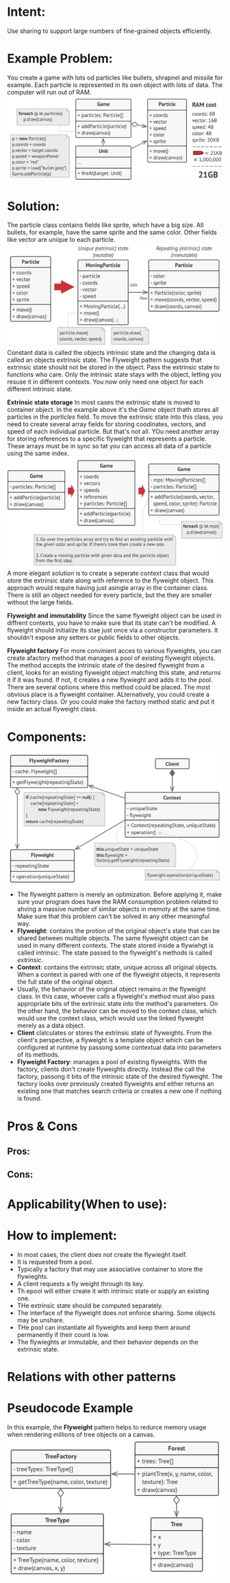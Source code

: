 # Intent:
Use sharing to support large numbers of fine-grained objects efficiently.


# Example Problem:
You create a game with lots od particles like bullets, shrapnel and missile for example. Each 
particle is represented in its own object with lots of data. The computer will run out of RAM.
![image info](./problem-en.png)

# Solution:
The particle class contains fields like sprite, which have a big size. All bullets, for example, 
have the same sprite and the same color. Other fields like vector are unique to each particle.
![image info](./solution1-en.png)
Constant data is called the objects intrinsic state and the changing data is called an objects
extrinsic state.
The Flyweight pattern suggests that extrinsic state should not be stored in the object. Pass the 
extrinsic state to functions who care. Only the intrinsic state stays with the object, letting you 
resuse it in different contexts. You now only need one object for each different intrinsic state.

**Extrinsic state storage**
In most cases the extrinsic state is moved to container object. In the example above it's the *Game* 
object thath stores all particles in the *particles* field. To move the extrinsic state into this 
class, you need to create several array fields for storing coodinates, vectors, and speed of each 
individual particle. But that's not all. YOu need another array for storing references to a specific
flyweight that represents a particle. These arrays must be in sync so tat you can access all data
of a particle using the same index.
![image info](./solution2-en.png)
A more elegant solution is to create a seperate context class that would store the extrinsic state 
along with reference to the flyweight object. This approach would require having just asingle array 
in the container class. There is still an object needed for every particle, but the they are smaller
without the large fields.

**Flyweight and immutability**
Since the same flyweight object can be used in diffrent contexts, you have to make sure that its 
state can't be modified. A flyweight should initialize its stae just once via a constructor 
parameters. It shouldn't expose any setters or public fields to other objects.

**Flyweight factory**
For more convinient acces to various flyweights, you can create afactory method that manages a pool 
of existing flyweight objects. The method accepts the intrinsic state of the desired flyweight from 
a client, looks for an existing flyweight object matching this state, and returns it if it was 
found. If not, it creates a new flywieght and adds it to the pool.
There are several options where this method could be placed. The most obvious place is a flyweight 
container. ALternatively, you could create a new factory class. Or you could make the factory method 
static and put it inside an actual flyweight class.



# Components:
![image info](./structure.png)
* The flyweight pattern is merely an optimization. Before applying it, make sure your program does 
have the RAM consumption problem related to ahving a massive number of similar objects in memoty at 
the same time. Make sure that this problem can't be solved in any other meaningful way.
* **Flyweight**: contains the protion of the original object's state that can be shared between 
multiple objects. The same flyweight object can be used in many different contexts. The state stored 
inside a flywiehgt is called *intrinsic*. The state passed to the flyweight's methods is called
*extrinsic*.
* **Context**: contains the extrinsic state, unique across all original objects. When a context is 
paired with one of the flyweight objects, it represents the full state of the original object.
* Usually, the behavior of the original object remains in the flyweight class. In this case, whoever 
calls a flyweight's method must also pass appropriate bits of the extrinsic state into the 
method's parameters. On the other hand, the behavior can be moved to the context class, which would 
use the context class, which would use the linked flyweight merely as a data object.
* **Client** clalculates or stores the extrinsic state of flyweights. From the client's perspective, 
a flyweight is a template object which can be configured at runtime by passong some contextual data
into parameters of its methods.
* **Flyweight Factory**: manages a pool of existing flyweights. With the factory, clients don't 
create flyweights directly. Instead the call the factory, passong it bits of the intrinsic state of
the desired flyweight. The factory looks over previously created flyweights and either returns an 
existing one that matches search criteria or creates a new one if nothing is found.


# Pros & Cons
## Pros:



## Cons:



# Applicability(When to use):



# How to implement:
* In most cases, the client does not create the flywieght itself.
* It is requested from a pool.
* Typically a factory that may use associative container to store the flywieghts.
* A client requests a fly weight through its key.
* Th epool will either create it with intrinsic state or supply an existing one.
* THe extrinsic state should be computed separately.
* The interface of the flyweight does not enforce sharing. Some objects may be unshare.
* THe pool can instantiate all flyweights and keep them around permanently if their count is low.
* The flywieghts ar immutable, and their behavior depends on the extrinsic state.

 
# Relations with other patterns



# Pseudocode Example
In this example, the **Flyweight** pattern helps to redurce memory usage when rendering millions of 
tree  objects on a canvas.
![image info](./example.png)

